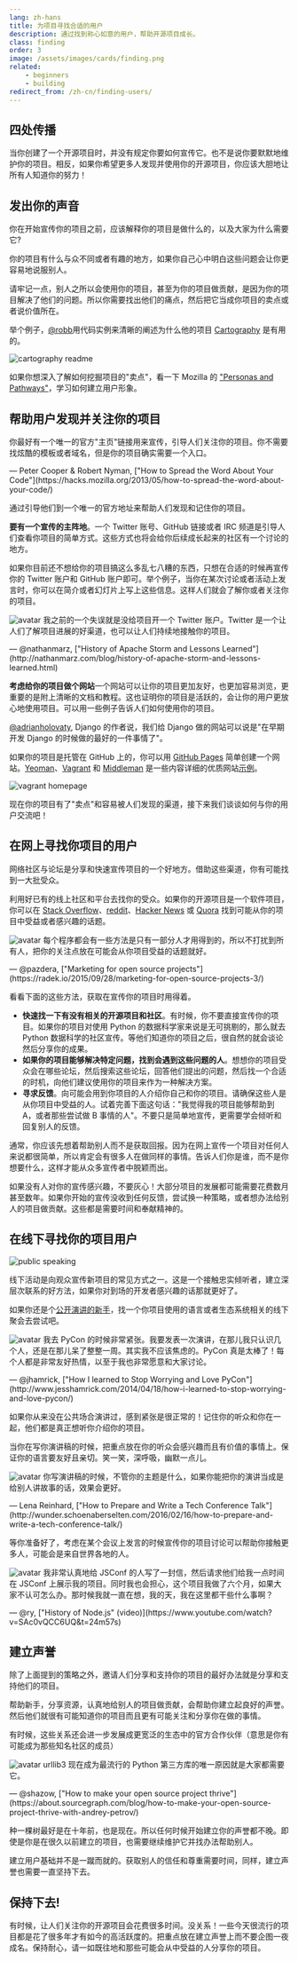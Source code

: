```yaml
---
lang: zh-hans
title: 为项目寻找合适的用户
description: 通过找到称心如意的用户，帮助开源项目成长。
class: finding
order: 3
image: /assets/images/cards/finding.png
related:
    - beginners
    - building
redirect_from: /zh-cn/finding-users/
---
```


## 四处传播

当你创建了一个开源项目时，并没有规定你要如何宣传它。也不是说你要默默地维护你的项目。相反，如果你希望更多人发现并使用你的开源项目，你应该大胆地让所有人知道你的努力！

## 发出你的声音

你在开始宣传你的项目之前，应该解释你的项目是做什么的，以及大家为什么需要它?

你的项目有什么与众不同或者有趣的地方，如果你自己心中明白这些问题会让你更容易地说服别人。

请牢记一点，别人之所以会使用你的项目，甚至为你的项目做贡献，是因为你的项目解决了他们的问题。所以你需要找出他们的痛点，然后把它当成你项目的卖点或者说价值所在。

举个例子，[@robb](https://github.com/robb)用代码实例来清晰的阐述为什么他的项目 [Cartography](https://github.com/robb/Cartography) 是有用的。

![cartography readme](/assets/images/finding-users/cartography.jpg)

如果你想深入了解如何挖掘项目的"卖点"，看一下 Mozilla 的 ["Personas and Pathways"](https://mozillascience.github.io/working-open-workshop/personas_pathways/)，学习如何建立用户形象。

## 帮助用户发现并关注你的项目

<aside markdown="1" class="pquote">
  你最好有一个唯一的官方"主页"链接用来宣传，引导人们关注你的项目。你不需要找炫酷的模板或者域名，但是你的项目确实需要一个入口。
  <p markdown="1" class="pquote-credit">
— Peter Cooper & Robert Nyman, ["How to Spread the Word About Your Code"](https://hacks.mozilla.org/2013/05/how-to-spread-the-word-about-your-code/)
  </p>
</aside>

通过引导他们到一个唯一的官方地址来帮助人们发现和记住你的项目。

**要有一个宣传的主阵地**。一个 Twitter 账号、GitHub 链接或者 IRC 频道是引导人们查看你项目的简单方式。这些方式也将会给你后续成长起来的社区有一个讨论的地方。

如果你目前还不想给你的项目搞这么多乱七八糟的东西，只想在合适的时候再宣传你的 Twitter 账户和 GitHub 账户即可。举个例子，当你在某次讨论或者活动上发言时，你可以在简介或者幻灯片上写上这些信息。这样人们就会了解你或者关注你的项目。

<aside markdown="1" class="pquote">
  <img src="https://avatars.githubusercontent.com/nathanmarz?s=180" class="pquote-avatar" alt="avatar">
  我之前的一个失误就是没给项目开一个 Twitter 账户。Twitter 是一个让人们了解项目进展的好渠道，也可以让人们持续地接触你的项目。
  <p markdown="1" class="pquote-credit">
— @nathanmarz, ["History of Apache Storm and Lessons Learned"](http://nathanmarz.com/blog/history-of-apache-storm-and-lessons-learned.html)
  </p>
</aside>

**考虑给你的项目做个网站**一个网站可以让你的项目更加友好，也更加容易浏览，更重要的是附上清晰的文档和教程。这也证明你的项目是活跃的，会让你的用户更放心地使用项目。可以用一些例子告诉人们如何使用你的项目。

[@adrianholovaty](https://news.ycombinator.com/item?id=7531689), Django 的作者说，我们给 Django 做的网站可以说是"在早期开发 Django 的时候做的最好的一件事情了"。

如果你的项目是托管在 GitHub 上的，你可以用 [GitHub Pages](https://pages.github.com/) 简单创建一个网站。[Yeoman](http://yeoman.io/)、[Vagrant](https://www.vagrantup.com/) 和 [Middleman](https://middlemanapp.com/) 是一些内容详细的优质网站[示例](https://github.com/showcases/github-pages-examples)。

![vagrant homepage](/assets/images/finding-users/vagrant_homepage.png)

现在你的项目有了"卖点"和容易被人们发现的渠道，接下来我们谈谈如何与你的用户交流吧！

## 在网上寻找你项目的用户

网络社区与论坛是分享和快速宣传项目的一个好地方。借助这些渠道，你有可能找到一大批受众。

利用好已有的线上社区和平台去找你的受众。如果你的开源项目是一个软件项目，你可以在 [Stack Overflow](https://stackoverflow.com/)、[reddit](https://www.reddit.com)、[Hacker News](https://news.ycombinator.com/) 或 [Quora](https://www.quora.com/) 找到可能从你的项目中受益或者感兴趣的话题。

<aside markdown="1" class="pquote">
  <img src="https://avatars.githubusercontent.com/pazdera?s=180" class="pquote-avatar" alt="avatar">
  每个程序都会有一些方法是只有一部分人才用得到的，所以不打扰到所有人，把你的关注点放在可能会从你项目受益的话题就好。
  <p markdown="1" class="pquote-credit">
— @pazdera, ["Marketing for open source projects"](https://radek.io/2015/09/28/marketing-for-open-source-projects-3/)
  </p>
</aside>

看看下面的这些方法，获取在宣传你的项目时用得着。

-   **快速找一下有没有相关的开源项目和社区**。有时候，你不要直接宣传你的项目。如果你的项目对使用 Python 的数据科学家来说是无可挑剔的，那么就去 Python 数据科学的社区宣传。等他们知道你的项目之后，很自然的就会谈论然后分享你的成果。
-   **如果你的项目能够解决特定问题，找到会遇到这些问题的人**。想想你的项目受众会在哪些论坛，然后搜索这些论坛，回答他们提出的问题，然后找一个合适的时机，向他们建议使用你的项目来作为一种解决方案。
-   **寻求反馈**。向可能会用到你项目的人介绍你自己和你的项目。请确保这些人是从你项目中受益的人。试着完善下面这句话："我觉得我的项目能够帮助到 A，或者那些尝试做 B 事情的人"。不要只是简单地宣传，更需要学会倾听和回复别人的反馈。

通常，你应该先想着帮助别人而不是获取回报。因为在网上宣传一个项目对任何人来说都很简单，所以肯定会有很多人在做同样的事情。告诉人们你是谁，而不是你想要什么，这样才能从众多宣传者中脱颖而出。

如果没有人对你的宣传感兴趣，不要灰心！大部分项目的发展都可能需要花费数月甚至数年。如果你开始的宣传没收到任何反馈，尝试换一种策略，或者想办法给别人的项目做贡献。这些都是需要时间和奉献精神的。

## 在线下寻找你的项目用户

![public speaking](/assets/images/finding-users/public_speaking.jpg)

线下活动是向观众宣传新项目的常见方式之一。这是一个接触忠实倾听者，建立深层次联系的好方法，如果你对到场的开发者感兴趣的话那就更好了。

如果你还是个[公开演讲的新手](https://speaking.io/)，找一个你项目使用的语言或者生态系统相关的线下聚会去尝试吧。

<aside markdown="1" class="pquote">
  <img src="https://avatars.githubusercontent.com/jhamrick?s=180" class="pquote-avatar" alt="avatar">
  我去 PyCon 的时候非常紧张。我要发表一次演讲，在那儿我只认识几个人，还是在那儿呆了整整一周。其实我不应该焦虑的。PyCon 真是太棒了！每个人都是非常友好热情，以至于我也非常愿意和大家讨论。
  <p markdown="1" class="pquote-credit">
— @jhamrick, ["How I learned to Stop Worrying and Love PyCon"](http://www.jesshamrick.com/2014/04/18/how-i-learned-to-stop-worrying-and-love-pycon/)
  </p>
</aside>

如果你从来没在公共场合演讲过，感到紧张是很正常的！记住你的听众和你在一起，他们都是真正想听你介绍你的项目。

当你在写你演讲稿的时候，把重点放在你的听众会感兴趣而且有价值的事情上。保证你的语言要友好且亲切。笑一笑，深呼吸，幽默一点儿。

<aside markdown="1" class="pquote">
  <img src="/assets/images/finding-users/lena.jpg" class="pquote-avatar" alt="avatar">
  你写演讲稿的时候，不管你的主题是什么，如果你能把你的演讲当成是给别人讲故事的话，效果会更好。
  <p markdown="1" class="pquote-credit">
— Lena Reinhard, ["How to Prepare and Write a Tech Conference Talk"](http://wunder.schoenaberselten.com/2016/02/16/how-to-prepare-and-write-a-tech-conference-talk/)
  </p>
</aside>

等你准备好了，考虑在某个会议上发言的时候宣传你的项目讨论可以帮助你接触更多人，可能会是来自世界各地的人。

<aside markdown="1" class="pquote">
  <img src="https://avatars.githubusercontent.com/ry?s=180" class="pquote-avatar" alt="avatar">
  我非常认真地给 JSConf 的人写了一封信，然后请求他们给我一点时间在 JSConf 上展示我的项目。同时我也会担心，这个项目我做了六个月，如果大家不认可怎么办。那时候我就一直在想，我的天，我在这里都干些什么事啊？
  <p markdown="1" class="pquote-credit">
— @ry, ["History of Node.js" (video)](https://www.youtube.com/watch?v=SAc0vQCC6UQ&t=24m57s)
  </p>
</aside>

## 建立声誉

除了上面提到的策略之外，邀请人们分享和支持你的项目的最好办法就是分享和支持他们的项目。

帮助新手，分享资源，认真地给别人的项目做贡献，会帮助你建立起良好的声誉。然后他们就很有可能知道你的项目而且更有可能关注和分享你在做的事情。

有时候，这些关系还会进一步发展成更宽泛的生态中的官方合作伙伴（意思是你有可能成为那些知名社区的成员）

<aside markdown="1" class="pquote">
  <img src="https://avatars.githubusercontent.com/shazow?s=180" class="pquote-avatar" alt="avatar">
  urllib3 现在成为最流行的 Python 第三方库的唯一原因就是大家都需要它。
  <p markdown="1" class="pquote-credit">
— @shazow, ["How to make your open source project thrive"](https://about.sourcegraph.com/blog/how-to-make-your-open-source-project-thrive-with-andrey-petrov/)
  </p>
</aside>

种一棵树最好是在十年前，也是现在。所以任何时候开始建立你的声誉都不晚。即使是你是在很久以前建立的项目，也需要继续维护它并找办法帮助别人。

建立用户基础并不是一蹴而就的。获取别人的信任和尊重需要时间，同样，建立声誉也需要一直坚持下去。

## 保持下去!

有时候，让人们关注你的开源项目会花费很多时间。没关系！一些今天很流行的项目都是花了很多年才有如今的高活跃度的。把重点放在建立声誉上而不要企图一夜成名。保持耐心，请一如既往地和那些可能会从中受益的人分享你的项目。
